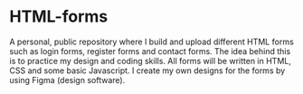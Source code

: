 # HTML-forms
A personal, public repository where I build and upload different HTML forms such as login forms, register forms and contact forms. The idea behind this is to practice my design and coding skills. All forms will be written in HTML, CSS and some basic Javascript.
I create my own designs for the forms by using Figma (design software).
